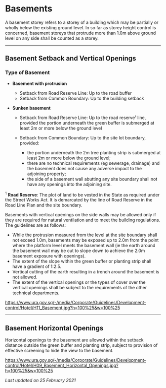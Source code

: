 # Basements

A basement storey refers to a storey of a building which may be partially or wholly below the existing ground level. In so far as storey height control is concerned, basement storeys that protrude more than 1.0m above ground level on any side shall be counted as a storey.

---

## Basement Setback and Vertical Openings

### Type of Basement
- **Basement with protrusion**
  - Setback from Road Reserve Line: Up to the road buffer
  - Setback from Common Boundary: Up to the building setback

- **Sunken basement**
  - Setback from Road Reserve Line: Up to the road reserve¹ line, provided the portion underneath the green buffer is submerged at least 2m or more below the ground level
  - Setback from Common Boundary: Up to the site lot boundary, provided:
    
    - the portion underneath the 2m tree planting strip is submerged at least 2m or more below the ground level;
    - there are no technical requirements (eg sewerage, drainage) and the basement does not cause any adverse impact to the adjoining property;
    - the side of a basement wall abutting any site boundary shall not have any openings into the adjoining site.

<sup>1</sup> **Road Reserve**: The plot of land to be vested in the State as required under the Street Works Act. It is demarcated by the line of Road Reserve in the Road Line Plan and the site boundary.

Basements with vertical openings on the side walls may be allowed only if they are required for natural ventilation and to meet the building regulations. The guidelines are as follows:
- While the protrusion measured from the level at the site boundary shall not exceed 1.0m, basements may be exposed up to 2.0m from the point where the platform level meets the basement wall (ie the earth around the basement wall may be cut to slope down to achieve the 2.0m basement exposure with openings).
- The extent of the slope within the green buffer or planting strip shall have a gradient of 1:2.5.
- Vertical cutting of the earth resulting in a trench around the basement is not allowed.
- The extent of the vertical openings or the types of cover over the vertical openings shall be subject to the requirements of the other technical departments.

<https://www.ura.gov.sg/-/media/Corporate/Guidelines/Development-control/Hotel/H11_Basement.jpg?h=100%25&w=100%25>

---

## Basement Horizontal Openings

Horizontal openings to the basement are allowed within the setback distance outside the green buffer and planting strip, subject to provision of effective screening to hide the view to the basement.

<https://www.ura.gov.sg/-/media/Corporate/Guidelines/Development-control/Hotel/H09_Basement_Horizontal_Openings.jpg?h=100%25&w=100%25>

*Last updated on *25 February 2021**
